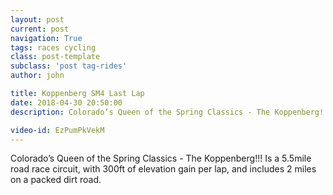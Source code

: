```yaml
---
layout: post
current: post
navigation: True
tags: races cycling
class: post-template
subclass: 'post tag-rides'
author: john

title: Koppenberg SM4 Last Lap
date: 2018-04-30 20:50:00
description: Colorado’s Queen of the Spring Classics - The Koppenberg!!! Is a 5.5mile road race circuit, with 300ft of elevation gain per lap, and includes 2 miles on a packed dirt road.

video-id: EzPumPkVekM
---
```


Colorado’s Queen of the Spring Classics - The Koppenberg!!! Is a 5.5mile road race circuit, with 300ft of elevation gain per lap, and includes 2 miles on a packed dirt road.
